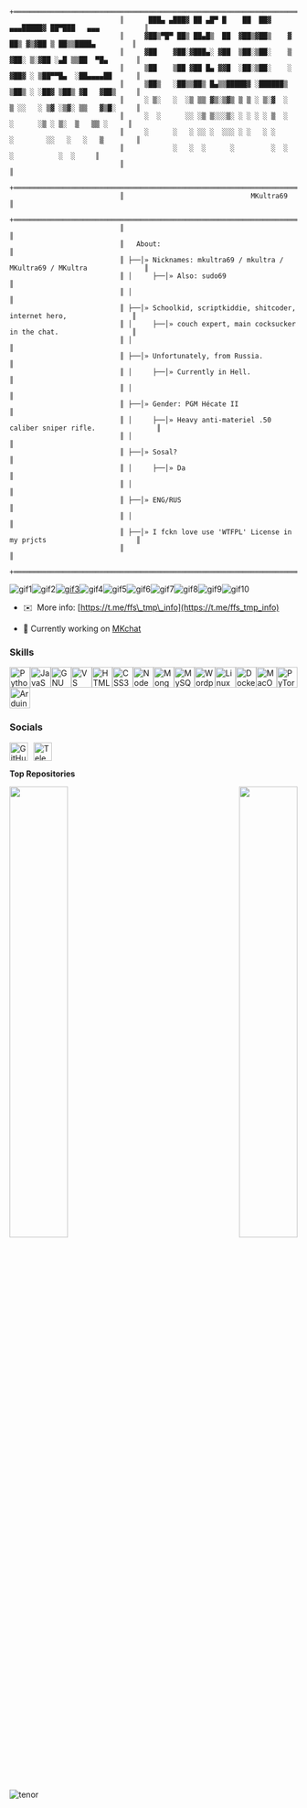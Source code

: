 ```
                           +═════════════════════════════════════════════════════════════════════════+
                           ║      ███▄ ▄███▓ ██ ▄█▀ █    ██  ██▓    ▄▄▄█████▓ ██▀███   ▄▄▄           ║
                           ║     ▓██▒▀█▀ ██▒ ██▄█▒  ██  ▓██▒▓██▒    ▓  ██▒ ▓▒▓██ ▒ ██▒▒████▄         ║
                           ║     ▓██    ▓██░▓███▄░ ▓██  ▒██░▒██░    ▒ ▓██░ ▒░▓██ ░▄█ ▒▒██  ▀█▄       ║
                           ║     ▒██    ▒██ ▓██ █▄ ▓▓█  ░██░▒██░    ░ ▓██▓ ░ ▒██▀▀█▄  ░██▄▄▄▄██      ║
                           ║     ▒██▒   ░██▒▒██▒ █▄▒▒█████▓ ░██████▒  ▒██▒ ░ ░██▓ ▒██▒ ▓█   ▓██▒     ║
                           ║     ░ ▒░   ░  ░▒ ▒▒ ▓▒░▒▓▒ ▒ ▒ ░ ▒░▓  ░  ▒ ░░   ░ ▒▓ ░▒▓░ ▒▒   ▓▒█░     ║
                           ║     ░  ░      ░░ ░▒ ▒░░░▒░ ░ ░ ░ ░ ▒  ░    ░      ░▒ ░ ▒░  ▒   ▒▒ ░     ║
                           ║     ░      ░   ░ ░░ ░  ░░░ ░ ░   ░ ░     ░        ░░   ░   ░   ▒        ║
                           ║            ░   ░  ░      ░         ░  ░            ░           ░  ░     ║ 
                           ║                                                                         ║
                           +═════════════════════════════════════════════════════════════════════════+
                           ║                               MKultra69                                 ║
                           +═════════════════════════════════════════════════════════════════════════+
                           ║                                                                         ║
                           ║   About:                                                                ║
                           ║ ├──│» Nicknames: mkultra69 / mkultra / MKultra69 / MKultra              ║
                           ║ │     ├──│» Also: sudo69                                                ║
                           ║ │                                                                       ║
                           ║ ├──│» Schoolkid, scriptkiddie, shitcoder, internet hero,                ║
                           ║ │     ├──│» couch expert, main cocksucker in the chat.                  ║
                           ║ │                                                                       ║
                           ║ ├──│» Unfortunately, from Russia.                                       ║
                           ║ │     ├──│» Currently in Hell.                                          ║
                           ║ │                                                                       ║
                           ║ ├──│» Gender: PGM Hécate II                                             ║
                           ║ │     ├──│» Heavy anti-materiel .50 caliber sniper rifle.               ║
                           ║ │                                                                       ║
                           ║ ├──│» Sosal?                                                            ║
                           ║ │     ├──│» Da                                                          ║
                           ║ │                                                                       ║
                           ║ ├──│» ENG/RUS                                                           ║
                           ║ │                                                                       ║
                           ║ ├──│» I fckn love use 'WTFPL' License in my prjcts                      ║
                           ║                                                                         ║
                           +═════════════════════════════════════════════════════════════════════════+
```

<div style="display: flex; flex-direction: row; flex-wrap: wrap;">
  <img src="https://anlucas.neocities.org/Animated-pink-flickering-stars.gif" alt="gif1" />
  <img src="https://anlucas.neocities.org/clanbase.gif" alt="gif2" />
  <a href="https://github.com/logout">
    <img src="https://anlucas.neocities.org/no.gif" alt="gif3" />
  </a>
  <img src="https://anlucas.neocities.org/lol.gif" alt="gif4" />
  <img src="https://anlucas.neocities.org/javass.gif" alt="gif5" />
  <img src="https://anlucas.neocities.org/aniquake.gif" alt="gif6" />
  <img src="https://cyber.dabamos.de/88x31/aviation1.gif" alt="gif7" />
  <img src="https://cyber.dabamos.de/88x31/dream_coloured.gif" alt="gif8" />
  <img src="https://cyber.dabamos.de/88x31/vampireunlimited.gif" alt="gif9" />
  <img src="https://anlucas.neocities.org/Animated-pink-flickering-stars.gif" alt="gif10" />
</div>

* ✉️  More info: [https://t.me/ffs\_tmp\_info](https://t.me/ffs_tmp_info)


- 🔭 Currently working on [MKchat](https://github.com/MKultra6969/MKchat)

### Skills


<p align="left">
<a href="https://www.python.org/" target="_blank" rel="noreferrer"><img src="https://raw.githubusercontent.com/danielcranney/readme-generator/main/public/icons/skills/python-colored.svg" width="36" height="36" alt="Python" /></a><a href="https://developer.mozilla.org/en-US/docs/Web/JavaScript" target="_blank" rel="noreferrer"><img src="https://raw.githubusercontent.com/danielcranney/readme-generator/main/public/icons/skills/javascript-colored.svg" width="36" height="36" alt="JavaScript" /></a><a href="https://www.gnu.org/software/bash/" target="_blank" rel="noreferrer"><img src="https://raw.githubusercontent.com/danielcranney/readme-generator/main/public/icons/skills/gnubash.svg" width="36" height="36" alt="GNU Bash" /></a><a href="https://code.visualstudio.com/" target="_blank" rel="noreferrer"><img src="https://raw.githubusercontent.com/danielcranney/readme-generator/main/public/icons/skills/visualstudiocode.svg" width="36" height="36" alt="VS Code" /></a><a href="https://developer.mozilla.org/en-US/docs/Glossary/HTML5" target="_blank" rel="noreferrer"><img src="https://raw.githubusercontent.com/danielcranney/readme-generator/main/public/icons/skills/html5-colored.svg" width="36" height="36" alt="HTML5" /></a><a href="https://www.w3.org/TR/CSS/#css" target="_blank" rel="noreferrer"><img src="https://raw.githubusercontent.com/danielcranney/readme-generator/main/public/icons/skills/css3-colored.svg" width="36" height="36" alt="CSS3" /></a><a href="https://nodejs.org/en/" target="_blank" rel="noreferrer"><img src="https://raw.githubusercontent.com/danielcranney/readme-generator/main/public/icons/skills/nodejs-colored.svg" width="36" height="36" alt="NodeJS" /></a><a href="https://www.mongodb.com/" target="_blank" rel="noreferrer"><img src="https://raw.githubusercontent.com/danielcranney/readme-generator/main/public/icons/skills/mongodb-colored.svg" width="36" height="36" alt="MongoDB" /></a><a href="https://www.mysql.com/" target="_blank" rel="noreferrer"><img src="https://raw.githubusercontent.com/danielcranney/readme-generator/main/public/icons/skills/mysql-colored.svg" width="36" height="36" alt="MySQL" /></a><a href="https://wordpress.com" target="_blank" rel="noreferrer"><img src="https://raw.githubusercontent.com/danielcranney/readme-generator/main/public/icons/skills/wordpress-colored.svg" width="36" height="36" alt="Wordpress" /></a><a href="https://www.linux.org" target="_blank" rel="noreferrer"><img src="https://raw.githubusercontent.com/danielcranney/readme-generator/main/public/icons/skills/linux-colored.svg" width="36" height="36" alt="Linux" /></a><a href="https://www.docker.com/" target="_blank" rel="noreferrer"><img src="https://raw.githubusercontent.com/danielcranney/readme-generator/main/public/icons/skills/docker-colored.svg" width="36" height="36" alt="Docker" /></a><a href="https://apple.com" target="_blank" rel="noreferrer"><img src="https://raw.githubusercontent.com/danielcranney/readme-generator/main/public/icons/skills/macos-colored-dark.svg" width="36" height="36" alt="MacOS" /></a><a href="https://pytorch.org/" target="_blank" rel="noreferrer"><img src="https://raw.githubusercontent.com/danielcranney/readme-generator/main/public/icons/skills/pytorch-colored.svg" width="36" height="36" alt="PyTorch" /></a><a href="https://store.arduino.cc/?gclid=Cj0KCQjw2eilBhCCARIsAG0Pf8uueBifykWcsSS4LPESeGQfxGVKJYnzV7bz471XfknQJy_1VINVWM8aAkLtEALw_wcB" target="_blank" rel="noreferrer"><img src="https://raw.githubusercontent.com/danielcranney/readme-generator/main/public/icons/skills/arduino-colored.svg" width="36" height="36" alt="Arduino" /></a>
</p>


### Socials

<p align="left" style="display: flex; gap: 10px;">
  <a href="https://www.github.com/mkultra6969" target="_blank" rel="noreferrer">
    <picture>
      <source media="(prefers-color-scheme: dark)" srcset="https://raw.githubusercontent.com/danielcranney/readme-generator/main/public/icons/socials/github-dark.svg" />
      <source media="(prefers-color-scheme: light)" srcset="https://raw.githubusercontent.com/danielcranney/readme-generator/main/public/icons/socials/github.svg" />
      <img src="https://raw.githubusercontent.com/danielcranney/readme-generator/main/public/icons/socials/github.svg" width="32" height="32" alt="GitHub" />
    </picture>
  </a>
  <a href="https://t.me/ffs_tmp_info" target="_blank" rel="noreferrer">
    <picture>
      <source media="(prefers-color-scheme: dark)" srcset="https://upload.wikimedia.org/wikipedia/commons/e/ef/Telegram_X_2019_Logo.svg" />
      <source media="(prefers-color-scheme: light)" srcset="https://upload.wikimedia.org/wikipedia/commons/8/83/Telegram_2019_Logo.svg" />
      <img src="https://upload.wikimedia.org/wikipedia/commons/8/83/Telegram_2019_Logo.svg" width="32" height="32" alt="Telegram" />
    </picture>
  </a>
</p>




<b>Top Repositories</b>

<div width="100%" align="center"><a href="https://github.com/mkultra6969/AnyDesk-reset" align="left"><img align="left" width="45%" src="https://github-readme-stats.vercel.app/api/pin/?username=mkultra6969&repo=AnyDesk-reset&title_color=0891b2&text_color=ffffff&icon_color=0891b2&bg_color=1c1917&hide_border=true&locale=en" /></a><a href="https://github.com/mkultra6969/DanmakuChat" align="right"><img align="right" width="45%" src="https://github-readme-stats.vercel.app/api/pin/?username=mkultra6969&repo=DanmakuChat&title_color=0891b2&text_color=ffffff&icon_color=0891b2&bg_color=1c1917&hide_border=true&locale=en" /></a></div><br /><br /><br /><br /><br /><br /><br />



![tenor](https://github.com/user-attachments/assets/1e087a86-e82a-423c-aeb2-1f69de91a43d)

